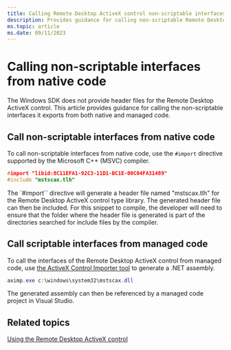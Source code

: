 ```yaml
---
title: Calling Remote Desktop ActiveX control non-scriptable interfaces
description: Provides guidance for calling non-scriptable Remote Desktop ActiveX controls from native and managed code.
ms.topic: article
ms.date: 09/11/2023
---
```


# Calling non-scriptable interfaces from native code

The Windows SDK does not provide header files for the Remote Desktop ActiveX control. This article provides guidance for calling the non-scriptable interfaces it exports from both native and managed code.

## Call non-scriptable interfaces from native code

To call non-scriptable interfaces from native code, use the `#import` directive supported by the Microsoft C++ (MSVC) compiler.

```cpp
#import "libid:8C11EFA1-92C3-11D1-BC1E-00C04FA31489"
#include "mstscax.tlh"
```

The `#import`` directive will generate a header file named "mstscax.tlh" for the Remote Desktop ActiveX control type library. The generated header file can then be included. For this snippet to compile, the developer will need to ensure that the folder where the header file is generated is part of the directories searched for include files by the compiler.

## Call scriptable interfaces from managed code

To call the interfaces of the Remote Desktop ActiveX control from managed code, use [the ActiveX Control Importer tool](/dotnet/framework/tools/aximp-exe-windows-forms-activex-control-importer) to generate a .NET assembly.

```powershell
aximp.exe c:\windows\system32\mstscax.dll
```

The generated assembly can then be referenced by a managed code project in Visual Studio.


## Related topics

[Using the Remote Desktop ActiveX control](using-remote-desktop-web-connection.md)


 

 




